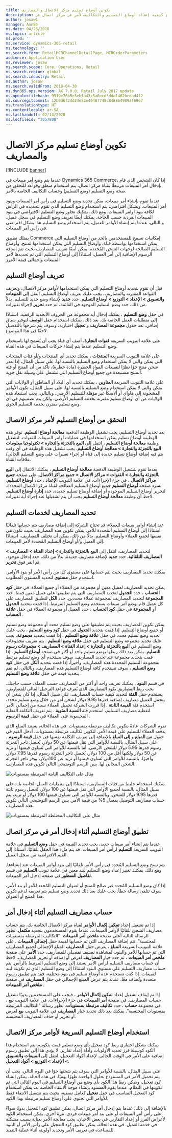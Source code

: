 ```yaml
---
title: تكوين أوضاع تسليم مركز الاتصال والمصاريف
description: يصف هذا الموضوع كيفية إعداد أوضاع التسليم والتكاليف لأمر في مركز اتصال في Dynamics 365 Commerce.
author: josaw1
manager: AnnBe
ms.date: 04/26/2018
ms.topic: article
ms.prod: ''
ms.service: dynamics-365-retail
ms.technology: ''
ms.search.form: RetailMCRChannelDetailPage, MCROrderParameters
audience: Application User
ms.reviewer: josaw
ms.search.scope: Core, Operations, Retail
ms.search.region: global
ms.search.industry: Retail
ms.author: josaw
ms.search.validFrom: 2018-04-30
ms.dyn365.ops.version: AX 7.0.0, Retail July 2017 update
ms.openlocfilehash: 9919e76b5e3eb1a43c5a0ecd5dda1462bedad4f2
ms.sourcegitcommit: 12b9d6f2dd24e52e46487748c848864909af6967
ms.translationtype: HT
ms.contentlocale: ar-SA
ms.lasthandoff: 02/14/2020
ms.locfileid: "3057800"
---
```

# <a name="configure-call-center-delivery-modes-and-charges"></a>تكوين أوضاع تسليم مركز الاتصال والمصاريف

[!INCLUDE [banner](includes/banner.md)]

عندما يتم وضع أمر مبيعات في Dynamics 365 Commerce، إذا كان الشخص الذي قام بإدخال أمر المبيعات مرتبطًا بقناة مركز اتصال، يتم استخدام منطق وقواعد للتحقق من صحة وضع التسليم (وضع التسليم) وحساب التكاليف الخاصة بالأمر.

عندما تقوم بإنشاء أمر مبيعات، يمكن تحديد وضع التسليم في رأس أمر المبيعات وبنود أمر المبيعات. وبشكل افتراضي، يتم استخدام وضع التسليم الذي تقوم بتحديده في الرأس لكافة بنود أوامر المبيعات. ومع ذلك، يمكنك تجاوز وضع التسليم الافتراضي في بنود المبيعات الفردية حسب الحاجة. يمكنك أيضًا تعريف وضع التسليم في سجل عميل. وبالتالي، عندما يتم إنشاء الأوامر للعميل، يتم استخدام وضع التسليم هذا بشكل افتراضي في رأس أمر المبيعات.

يمتلك تطبيق Commerce إمكانيات تسمح للمستخدمين بالحد من أوضاع التسليم التي يمكن استخدامها بواسطة قناة، وأوضاع التسليم التي يمكن استخدامها لمنتج، وأوضاع التسليم الصالحة لوجهات الشحن المُحددة. يمكن أيضًا تعريف المصاريف بحيث تتم إضافة الرسوم الإضافية إلى أمر العميل، استنادًا إلى أوضاع التسليم التي تم تحديدها لأمر المبيعات وإجمالي قيمة الأمرز

## <a name="define-delivery-modes"></a>تعريف أوضاع التسليم

قبل أن تقوم بتحديد أوضاع التسليم التي يمكن استخدامها لأوامر مركز الاتصال، وتعريف القواعد المقترنة والمصاريف، يجب عليك تعريف أوضاع التسليم. انتقل إلى **المبيعات والتسويق \> الإعداد \> التوزيع \> أوضاع التسليم**. حدد **جديد** لإنشاء وضع جديد للتسليم. بدلاً من ذلك، حدد وضع التسليم الموجود في القائمة، ثم حدد **تحرير** لإجراء تغييرات.

في حقل **وضع التسليم** ، يمكنك إدخال أيه مجموعة من الحروف الأبجدية الرقمية، استنادًا إلى متطلبات العمل الخاصة بك. بعد ذلك، يمكنك استخدام حقل **الوصف** لتوفير سياق إضافي. تعد حقول **مجموعة المصاريف** و **تعجيل** اختيارية، وسوف يتم شرحها بالتفصيل لاحقًا في هذا الموضوع.

على علامة التبويب السريعة **قنوات التجارة**، أضف أي قناة يجب أن يُسمح لها باستخدام وضع التسليم عندما يتم إنشاء حركات المبيعات في هذه القناة.

على علامة التبويب السريعة **المنتجات** ، يمكنك تحديد أي المنتجات و/أو فئات المنتجات التي يمكن والتي لا يمكن استخدام وضع التسليم بالنسبة لها. على سبيل المثال، إذا تعذر شحن منتج جوًا نظرًا لتقييدات المواد الخطرة (مادة خطرة)، تأكد من أن المنتج أو فئة المنتج مستبعدة من جميع أوضاع التسليم التي تشتمل على وسيلة نقل جوية.

على علامة التبويب السريعة **العناوين** ، يمكنك تحديد أي البلاد أو المناطق أو الولايات التي يمكن والتي لا يمكن استخدام وضع التسليم بالنسبة لها. على سبيل المثال، تكون الأوامر المشحونة إلى هاواي أو ألاسكا غير مؤهلة للتسليم الأرضي. وبالتالي، يجب استبعاد هذه الولايات من أي أوضاع تسليم مقترنة بخدمة التسليم الأرضي، ولكن يتم تضمينهم في أي وضع تسليم مقترن بخدمة التسليم الجوي.

## <a name="validate-delivery-modes-for-a-call-center-order"></a>التحقق من أوضاع التسليم لأمر مركز الاتصال

بعد تحديد أوضاع التسليم، يجب تشغيل الوظيفة الدفعية **معالجة أوضاع التسليم**. توفر هذه الوظيفة أوضاع تسليم يمكن استخدامها في عمليات أوامر المبيعات للقنوات. لتشغيل وظيفة **معالجة أوضاع التسليم** ، انتقل إلى **البيع بالتجزئة والتجارة \> تكنولوجيا معلومات البيع بالتجزئة والتجارة \> معالجة أوضاع التسليم**. يجب تشغيل هذه الوظيفة في أي وقت يتم فيه إضافة أوضاع تسليم جديدة إلى قناة أو إجراء تغييرات على وضع التسليم الحالي/علاقات القناة.

بعدما تقوم بتشغيل الوظيفة الدفعية **معالجة أوضاع التسليم** ، يمكنك الانتقال إلى **البيع بالتجزئة والتجارة \> القنوات \> مراكز الاتصال \> جميع مراكز الاتصال**. على صفحة **جميع مراكز الاتصال** ، في جزء الإجراءات، في علامة التبويب **الإعداد** ، حدد **أوضاع التسليم**. تسرد صفحة **أوضاع التسليم** جميع أوضاع التسليم الصالحة لقناة مركز الاتصال المحددة. لتحرير أوضاع التسليم الموجودة أو إضافة أوضاع تسليم جديدة، حدد **إدارة أوضاع التسليم**. لاحظ أن وظيفة **معالجة أوضاع التسليم** يجب أن يتم تشغيلها عند إجراء أية تغييرات.

## <a name="define-charges-for-delivery-services"></a>تحديد المصاريف لخدمات التسليم

عند إنشاء أوامر مبيعات للعملاء، قد تحتاج الشركة إلى إضافة مصاريف يتم حسابها تلقائيًا استنادًا إلى أوضاع التسليم المُحددة للأمر. يمكن تكوين هذه المصاريف بحيث تكون هي نفسها لجميع العملاء وأوضاع التسليم. بدلًا من ذلك، يمكن أن تختلف المصاريف، استنادًا إلى العميل و/أو أوضاع التسليم المُحددة لأمر المبيعات.

لتحديد المصاريف، انتقل إلى **البيع بالتجزئة والتجارة \> إعداد القناة \> المصاريف \> المصاريف التلقائية**. حدد **جديد** لإضافة مصاريف جديدة. بدلاً من ذلك، حدد إدخال موجود، ثم انقر فوق **تحرير**.

يمكنك تحديد المصاريف بحيث يتم حسابها على مستوى كل من رأس الأمر أو بنود الأوامر. استخدم حقل **مستوى** لتحديد المستوى المطلوب.

يمكن تحديد المصاريف لعميل معين أو مجموعة من العملاء أو جميع العملاء. في حقل **كود الحساب** ، حدد **الجدول** لتحديد المصاريف التي يتم تطبيقها على عميل معين فقط. حدد **المجموعة** لتحديد المصاريف لمجموعة عملاء محددين. حدد **الكل** لتطبيق المصاريف على كل عميل قام بوضع أمر مبيعات يستخدم وضع التسليم المرتبط. إذا قمت بتحديد **الجدول** أو **المجموعة** في حقل **كود الحساب** ، حدد العميل أو مجموعة العملاء في حقل **علاقة الحساب** .

يمكن تكوين المصاريف بحيث يتم تطبيقها على وضع تسليم محدد أو مجموعة وضع تسليم أو جميع أوضاع التسليم. إذا قمت بتحديد **الجدول** في حقل **كود وضع التسليم** ، يجب عليك تحديد وضع تسليم محدد في حقل **علاقة وضع التسليم** . إذا قمت بتحديد **مجموعة**، يجب عليك تحديد مجموعة وضع التسليم في حقل **علاقة وضع التسليم** . يتم تعريف مجموعات وضع التسليم في **البيع بالتجزئة والتجارة \> إعداد القناة \> المصاريف \> مجموعات رسوم التسليم**. يمكن بعد ذلك ربطها بوضع تسليم واحد أو أكثر في صفحة **أوضاع التسليم** . إذا قمت بتحديد مجموعة عند تحديد المصاريف، سوف يستخدم أي وضع تسليم مرتبط بمجموعة التسليم المحددة هذه المصاريف. وأخيراً، إذا قمت بتحديد **الكل** في حقل **كود وضع التسليم** ، سوف تستخدم كافة أوضاع التسليم هذه المصاريف. وبالتالي، لم تقم بتحديد قيمة في حقل **علاقة وضع التسليم** .

في قسم **البنود** ، يمكنك تعريف واحد أو أكثر من المصاريف حسب العملة، حسب حاجتك. يجب ربط المصاريق بكود المصاريف الذي يُعرف قواعد الترحيل المالي للمصاريف. يستخدم حقل **الفئة** لتحديد كيفية حساب المصاريف. على سبيل المثال، إذا كان ينبغي أن يتحمل العميل مصاريف إضافية قدرها 9.95 دولار لشحن أمر من خلال وضع تسليم محدد، استخدم فئة **القيمة الثابتة** . إذا قررت الشركة تحميل العملاء نسبة من إجمالي الأمر لتغطية مصاريف التسليم، استخدم فئة **النسبة المئوية** . يتم تعريف التكلفة الفعلية المحسوبة على العملاء في حقل **قيمة الرسوم** .

تقوم الشركات عادةً بتكوين تكاليف مرتبطة بمستويات. في هذه الحالة، يستند المبلغ الذي يدفعه العملاء للتسليم على قيمة الأمر. لتكوين تكاليف مرتبطة بمستويات، أدخل القيم في حقول **من المبلغ** و **إلى المبلغ** بالإضافة إلى تعريف التكلفة نفسها في حقل **قيمة الرسوم** . على سبيل المثال، بالنسبة للأوامر التي تقل قيمتها عن 50 دولار، يُحصل تاجر التجزئة رسوم قدرها 5.95 دولار للشحن الأرضي. أما بالنسبة للأوامر التي تُساوي قيمتها أو تزيد عن 50 دولار ولكنها أقل من 100 دولار، يُحصل تاجر التجزئة رسوم قدرها 7.95 دولار. وأخيرًا، بالنسبة للأوامر التي تُساوي قيمتها أو تزيد عن 100دولار، يوفر تاجر التجزئة الشحن المجاني لها. يبين الرسم التوضيحي التالي تكوين هذه المصاريف.

![مثال على التكاليف الثابتة المرتبطة بمستويات](media/fixedtieredcharges.png)

يمكنك استخدام خليط من فئات المصاريف، استنادًا إلى متطلبات العمل الخاصة بك. على سبيل المثال، بالنسبة لجميع الأوامر التي تقل قيمتها عن 100 دولار، تُحصل رسوم ثابتة قدرها 9.95 دولار للشحن. وبالنسبة للأوامر التي تساوي قيمتها 100 دولار أو تزيد، يتم حساب مصاريف التوصيل بمعدل 5% من قيمة الأمر. يبين الرسم التوضيحي التالي تكوين هذه المصاريف.

![مثال على التكاليف المختلطة المرتبطة بمستويات](media/mixedtieredcharges.png)

## <a name="apply-delivery-modes-during-order-entry-in-a-call-center"></a>تطبيق أوضاع التسليم أثناء إدخال أمر في مركز اتصال

عندما يتم إنشاء أمر مبيعات جديد، يجب تحديد القيمة في حقل **وضع التسليم** في علامة التبويب السريعة **التسليم** لرأس أمر المبيعات. قد يتم ملء هذا الحقل تلقائيًا، استنادًا إلى القيم الافتراضية من سجل العميل.

يتم نسخ وضع التسليم المُحدد في رأس الأمر تلقائيًا إلى بنود أوامر المبيعات عند إنشاءها. ومع ذلك، يمكنك تغيير إعداد وضع التسليم لبند معين في علامة تبويب **التسليم** في قسم **تفاصيل السطور** في صفحة إدخال أمر المبيعات.

إذا كان وضع التسليم المُحدد غير صالح للمنتج أو لعنوان التسليم المُحدد للأمر أو بند الأمر، سوف تتلقى رسالة خطأ. يجب عليك بعد ذلك تحديد وضع تسليم يتم تعريفه لدعم تكوين هذا المنتج أو العنوان.

## <a name="calculation-of-delivery-charges-during-entry-of-order"></a>حساب مصاريف التسليم أثناء إدخال أمر

إذا تم تشغيل إعداد **تمكين إكمال الأوامر** لقناة مركز الاتصال الخاصة بك، يتم حساب مصاريف الشحن تلقائيًا لأوامر المبيعات، عندما يقوم المستخدمون بتحديد **مكتمل**. تظهر الرسالة التالية أعلى صفحة **ملخص أمر المبيعات**: "‏‫التكاليف المرتبطة بمستويات المحتسبة".‬ تتم إضافة المصاريف التي تم حسابها لقيمة حقل **إجمالي المبيعات** . على علامة التبويب السريعة **المبلغ** ، يعرض حقل **المصاريف** المبلغ الإجمالي لجميع المصاريف التي تم حسابها للأمر والبنود. لمشاهدة تصنيف تفصيلي للمصاريف، حدد **الأمر** على صفحة **ملخص أمر المبيعات** ، ثم حدد خيار **المصاريف** لعرض أو إضافة أو تحرير المصاريف. لاحظ أن حساب مصاريف التسليم لرأس الأمر يستند إلى وضع التسليم المرتبط بالرأس. يتم حساب مصاريف التسليم على مستوى البنود استنادًا إلى وضع التسليم الذي تم تكوينه لبند لمبيعات. إذا كنت تستخدم عدة أوضاع تسليم في بنود مختلفة، فقد يتم تطبيق رسوم متعددة وتُضاف معًا. عندئذ يتم عرض المبلغ الإجمالي في حقل **المصاريف** في صفحة **ملخص أمر المبيعات** .

إذا تم إيقاف تشغيل إعداد **تمكين إكمال الاوامر** ، فيجب على المستخدمين يدويًا تشغيل حساب المصاريف. في صفحة **أمر المبيعات** في جزء الإجراءات، في علامة التبويب **بيع** ، في مجموعة **حساب** ، حدد **تكاليف مرتبطة بمستويات**. تظهر رسالة "‏‫التكاليف المرتبطة بمستويات المحتسبة".‬ يمكنك بعد ذلك تحديد خيار **المصاريف** في علامة التبويب **بيع** لعرض أو تحرير أو حذف المصاريف المحتسبة.

## <a name="use-expedited-delivery-modes-on-call-center-orders"></a>استخدام أوضاع التسليم السريعة لأوامر مركز الاتصال

يمكنك بشكل اختياري ربط كود تعجيل بأي وضع تسليم قمت بتكوينه. يتم استخدام هذا الكود كوسيلة فرز تحديد الأولويات وأداة إعداد تقارير. لا يؤدي هذا إلى تطبيق رسوم إضافية على الأمر في الوقت الحالي. لإعداد أكواد التعجيل، انتقل إلى **المبيعات والتسويق \> الإعداد \> التوزيع \> أكواد التعجيل**.

على سبيل المثال، بالنسبة للأوامر التي سوف يتم شحنها جوًا في اليوم التالي، يجب أن يتم تحميل الأمر في المستودع بحلول الواحدة ظهرًا يوميًا. في هذه الحالة، يمكن إنشاء كود تعجيل، ويمكن ربط هذا الكود بأي وضع من أوضاع التسليم في اليوم التالي التي تم تكوينها في النظام. عندما يقوم المستود بإنشاء موجة الانتقاء الخاصة به، يمكن استخدام كود التعجيل المناسب في حقل **تعجيل** كعامل تصفية، بحيث يتم تشغيل الانتقاء فقط للأوامر التي تحتوي على أوضاع تسليم مرتبطة بهذا الكود.

بالإضافة إلى ذلك، عندما يتم إدخال أمر مركز اتصال، يمكن تطبيق كود التعجيل يدويًا سواءً على رأس أمر المبيعات أو على بند أمر مبيعات فردي. مرة أخرى، يمكن استخدام الكود لأغراض الفرز أو إعداد التقارير. في بعض الأحيان، يجب معالجة الأمر بعناية بسبب مشكلة في خدمة العميل. في هذه الحالة، يمكن تطبيق كود التعجيل على رأس الأمر أو البنود للمساعدة في تعريف الأمر وتحديد أولويته أثناء عملية التنفيذ.
